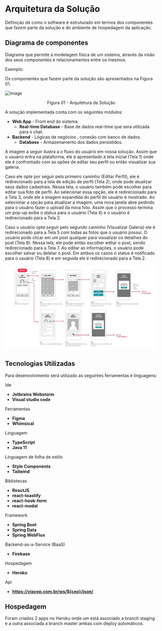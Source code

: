 # Arquitetura da Solução

Definição de como o software é estruturado em termos dos componentes que fazem parte da solução e do ambiente de hospedagem da aplicação.

## Diagrama de componentes

Diagrama que permite a modelagem física de um sistema, através da visão dos seus componentes e relacionamentos entre os mesmos.

Exemplo: 

Os componentes que fazem parte da solução são apresentados na Figura 01.

![image](https://user-images.githubusercontent.com/4424108/136669745-98f22040-ea4d-4ea6-8c50-f1d675bde881.png)

<center>Figura 01 - Arquitetura da Solução</center>

A solução implementada conta com os seguintes módulos:
- **Web App** - Front end do sistema.
   - **Real-time Database** - Base de dados real-time que sera utilizada para o chat.
- **Backend** - Lógicas de negócios , conexão com banco de dados.
   - **Database** - Armazenamento dos dados persistidos.

A imagem a seguir ilustra a o fluxo do usuário em nossa solução. Assim
que o usuário entra na plataforma, ele é apresentado à tela inicial
(Tela 1) onde ele é confrontado com as opões de editar seu perfil ou
então visualizar sua galeria.

Caso ele opte por seguir pelo primeiro caminho (Editar Perfil), ele é
redirecionado para a tela de edição de perfil (Tela 2), onde pode
atualizar seus dados cadastrais. Nessa tela, o usuário também pode
escolher para editar sua foto de perfil. Ao selecionar essa opção, ele é
redirecionado para a Tela 3, onde ele a imagem expandida do perfil do
usuário é mostrado. Ao selecionar a opção para atualizar a imagem, uma
nova janela abre pedindo para o usuário fazer o upload da nova foto.
Assim que o processo termina um pop-up exibe o status para o usuário
(Tela 4) e o usuário é redirecionado para a Tela 2.

Caso o usuário opte seguir pelo segundo caminho (Visualizar Galeria) ele
é redirecionado para a Tela 5 com todas as fotos que o usuário possui. O
usuário pode clicar em um post qualquer para visualizar os detalhes do
post (Tela 6). Nessa tela, ele pode então escolher editar o post, sendo
redirecionado para a Tela 7. Ao editar as informações, o usuário pode
escolher salvar ou deletar o post. Em ambos os casos o status é
notificado para o usuário (Tela 8) e em seguida ele é redirecionado
para a Tela 2.

![Exemplo de UserFlow](img/userflow.jpg)


## Tecnologias Utilizadas

Para desenvolvimento será utilizado as seguintes ferramentas e linguagens:

Ide
- **Jetbrains Webstorm**
- **Visual studio code**

Ferramentas
- **Figma**
- **Whimsical**

Linguagem
- **TypeScript**
- **Java 11**

Linguagem de folha de estilo
- **Style Components**
- **Tailwind**

Bibliotecas
- **ReactJS**
- **react-toastify**
- **react-hook-form**
- **react-modal**

Framework
- **Spring Boot**
- **Spring Data**
- **Spring WebFlux**

Backend-as-a-Service (BaaS)
- **Firebase**

Hospedagem
- **Heroku**

Api
- **https://viacep.com.br/ws/${cep}/json/**

## Hospedagem

Foram criados 2 apps no Heroku onde um está associado a branch staging e a outra associada a branch master ambas com deploy automáticos. 
